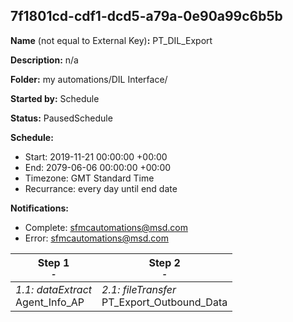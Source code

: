## 7f1801cd-cdf1-dcd5-a79a-0e90a99c6b5b

**Name** (not equal to External Key)**:** PT_DIL_Export

**Description:** n/a

**Folder:** my automations/DIL Interface/

**Started by:** Schedule

**Status:** PausedSchedule

**Schedule:**

* Start: 2019-11-21 00:00:00 +00:00
* End: 2079-06-06 00:00:00 +00:00
* Timezone: GMT Standard Time
* Recurrance: every day until end date

**Notifications:**

* Complete: sfmcautomations@msd.com
* Error: sfmcautomations@msd.com

| Step 1<br>_<small>-</small>_ | Step 2<br>_<small>-</small>_ |
| --- | --- |
| _1.1: dataExtract_<br>Agent_Info_AP | _2.1: fileTransfer_<br>PT_Export_Outbound_Data |

